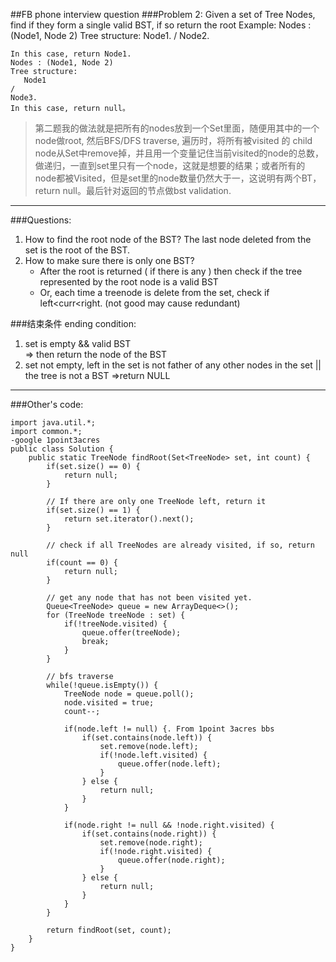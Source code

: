##FB phone interview question
###Problem 2: Given a set of Tree Nodes, find if they form a single valid BST, if so return the root
    Example: 
    Nodes : (Node1, Node 2)
    Tree structure:
       Node1. 
    /
    Node2.
    
    In this case, return Node1.
    Nodes : (Node1, Node 2)
    Tree structure:
       Node1
    /
    Node3. 
    In this case, return null。

> 第二题我的做法就是把所有的nodes放到一个Set里面，随便用其中的一个node做root, 然后BFS/DFS traverse, 遍历时，将所有被visited 的 child node从Set中remove掉，并且用一个变量记住当前visited的node的总数，做递归，一直到set里只有一个node，这就是想要的结果；或者所有的node都被Visited，但是set里的node数量仍然大于一，这说明有两个BT， return null。最后针对返回的节点做bst validation.

---

###Questions:
1. How to find the root node of the BST?
    The last node deleted from the set is the root of the BST.
2. How to make sure there is only one BST?
    - After the root is returned ( if there is any ) then check if the tree represented by the root node is a valid BST
    - Or, each time a treenode is delete from the set, check if left<curr<right. (not good may cause redundant)


###结束条件 ending condition:
1. set is empty && valid BST   
    => then return the node of the BST
2. set not empty, left in the set is not father of any other nodes in the set  ||  the tree is not a BST
    =>return NULL
    
---
###Other's code:
    
    import java.util.*;
    import common.*;
    -google 1point3acres
    public class Solution {
        public static TreeNode findRoot(Set<TreeNode> set, int count) {
            if(set.size() == 0) {
                return null;
            }
    
            // If there are only one TreeNode left, return it
            if(set.size() == 1) {
                return set.iterator().next();
            }
    
            // check if all TreeNodes are already visited, if so, return null
            if(count == 0) {
                return null;
            }
    
            // get any node that has not been visited yet. 
            Queue<TreeNode> queue = new ArrayDeque<>();
            for (TreeNode treeNode : set) {
                if(!treeNode.visited) {
                    queue.offer(treeNode);
                    break;
                }
            }
            
            // bfs traverse
            while(!queue.isEmpty()) {
                TreeNode node = queue.poll();
                node.visited = true;
                count--;
    
                if(node.left != null) {. From 1point 3acres bbs
                    if(set.contains(node.left)) {
                        set.remove(node.left);
                        if(!node.left.visited) {
                            queue.offer(node.left);
                        }
                    } else {
                        return null;
                    }
                }
    
                if(node.right != null && !node.right.visited) {
                    if(set.contains(node.right)) {
                        set.remove(node.right);
                        if(!node.right.visited) {
                            queue.offer(node.right);
                        }
                    } else {
                        return null;
                    }
                }
            }
    
            return findRoot(set, count);
        }
    }
